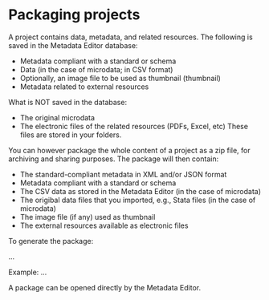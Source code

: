 # Packaging projects

A project contains data, metadata, and related resources.
The following is saved in the Metadata Editor database:
- Metadata compliant with a standard or schema
- Data (in the case of microdata; in CSV format)
- Optionally, an image file to be used as thumbnail (thumbnail)
- Metadata related to external resources

What is NOT saved in the database:
- The original microdata
- The electronic files of the related resources (PDFs, Excel, etc)
These files are stored in your folders.

You can however package the whole content of a project as a zip file, for archiving and sharing purposes. The package will then contain:
- The standard-compliant metadata in XML and/or JSON format
- Metadata compliant with a standard or schema
- The CSV data as stored  in the Metadata Editor (in the case of microdata)
- The origibal data files that you imported, e.g., Stata files (in the case of microdata)
- The image file (if any) used as thumbnail
- The external resources available as electronic files   

To generate the package:

...

Example: ...

A package can be opened directly by the Metadata Editor. 
